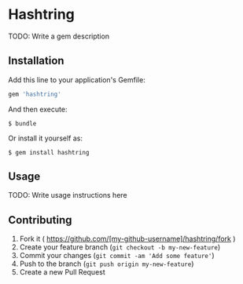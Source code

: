 # Hashtring

TODO: Write a gem description

## Installation

Add this line to your application's Gemfile:

```ruby
gem 'hashtring'
```

And then execute:

    $ bundle

Or install it yourself as:

    $ gem install hashtring

## Usage

TODO: Write usage instructions here

## Contributing

1. Fork it ( https://github.com/[my-github-username]/hashtring/fork )
2. Create your feature branch (`git checkout -b my-new-feature`)
3. Commit your changes (`git commit -am 'Add some feature'`)
4. Push to the branch (`git push origin my-new-feature`)
5. Create a new Pull Request
